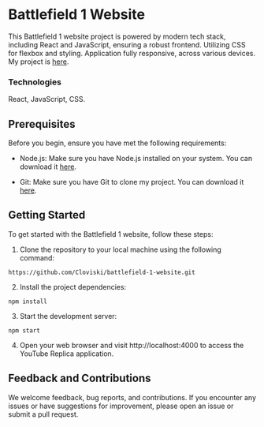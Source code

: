 # Battlefield 1 Website

This Battlefield 1 website project is powered by modern tech stack, including React and JavaScript, ensuring a robust frontend. Utilizing CSS for flexbox and styling. Application fully responsive, across various devices. My project is [here](https://lnkd.in/dbXun9gV).

### Technologies

React, JavaScript, CSS.

## Prerequisites

Before you begin, ensure you have met the following requirements:

- Node.js: Make sure you have Node.js installed on your system. You can download it [here](https://nodejs.org/).

- Git: Make sure you have Git to clone my project. You can download it [here](https://git-scm.com/).

## Getting Started

To get started with the Battlefield 1 website, follow these steps:

1. Clone the repository to your local machine using the following command:

`https://github.com/Cloviski/battlefield-1-website.git`

2. Install the project dependencies:

`npm install`

3. Start the development server:

`npm start`

4. Open your web browser and visit http://localhost:4000 to access the YouTube Replica application.

## Feedback and Contributions

We welcome feedback, bug reports, and contributions. If you encounter any issues or have suggestions for improvement, please open an issue or submit a pull request.


